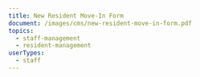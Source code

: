 ```yaml
---
title: New Resident Move-In Form
document: /images/cms/new-resident-move-in-form.pdf
topics:
  - staff-management
  - resident-management
userTypes:
  - staff
---
```


